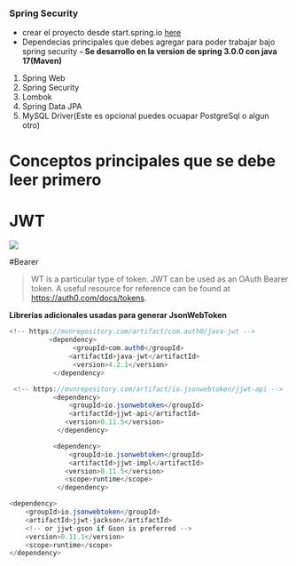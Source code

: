 ### Spring Security

- crear el proyecto desde start.spring.io [here](http://start.spring.io "here")
- Dependecias principales que debes agregar para poder trabajar bajo spring security
  **- Se desarrollo en la version de spring 3.0.0 con java 17(Maven)**

1. Spring Web
2. Spring Security
3. Lombok
4. Spring Data JPA
5. MySQL Driver(Este es opcional puedes ocuapar PostgreSql o algun otro)

# Conceptos principales que se debe leer primero

# JWT

![](https://supertokens.com/static/b0172cabbcd583dd4ed222bdb83fc51a/9af93/jwt-structure.png)

#Bearer

> WT is a particular type of token. JWT can be used as an OAuth Bearer token. A useful resource for reference can be found at https://auth0.com/docs/tokens.

**Librerias adicionales usadas para generar JsonWebToken**

```java
<!-- https://mvnrepository.com/artifact/com.auth0/java-jwt -->
          <dependency>
                <groupId>com.auth0</groupId>
               <artifactId>java-jwt</artifactId>
                <version>4.2.1</version>
           </dependency>
```

```java
 <!-- https://mvnrepository.com/artifact/io.jsonwebtoken/jjwt-api -->
           <dependency>
               <groupId>io.jsonwebtoken</groupId>
               <artifactId>jjwt-api</artifactId>
              <version>0.11.5</version>
            </dependency>

```

```java
           <dependency>
               <groupId>io.jsonwebtoken</groupId>
               <artifactId>jjwt-impl</artifactId>
              <version>0.11.5</version>
			  <scope>runtime</scope>
            </dependency>

```

```java
<dependency>
    <groupId>io.jsonwebtoken</groupId>
    <artifactId>jjwt-jackson</artifactId>
	<!-- or jjwt-gson if Gson is preferred -->
    <version>0.11.1</version>
    <scope>runtime</scope>
</dependency>
```
